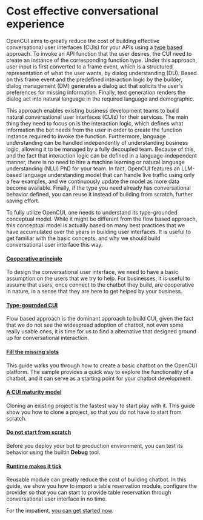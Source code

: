 # Cost effective conversational experience
OpenCUI aims to greatly reduce the cost of building effective conversational user interfaces (CUIs) for your APIs using a [type based](../essentials/sgcui.md) approach. To invoke an API function that the user desires, the CUI need to create an instance of the corresponding function type. Under this approach, user input is first converted to a frame event, which is a structured representation of what the user wants, by dialog understanding (DU). Based on this frame event and the predefined interaction logic by the builder, dialog management (DM) generates a dialog act that solicits the user's preferences for missing information. Finally, text generation renders the dialog act into natural language in the required language and demographic.

This approach enables existing business development teams to build natural conversational user interfaces (CUIs) for their services. The main thing they need to focus on is the interaction logic, which defines what information the bot needs from the user in order to create the function instance required to invoke the function. Furthermore, language understanding can be handled independently of understanding business logic, allowing it to be managed by a fully decoupled team. Because of this, and the fact that interaction logic can be defined in a language-independent manner, there is no need to hire a machine learning or natural language understanding (NLU) PhD for your team. In fact, OpenCUI features an LLM-based language understanding model that can handle live traffic using only a few examples, and we continuously update the model as more data become available. Finally, if the type you need already has conversational behavior defined, you can reuse it instead of building from scratch, further saving effort.

To fully utilize OpenCUI, one needs to understand its type-grounded conceptual model. While it might be different from the flow based approach, this conceptual model is actually based on many best practices that we have accumulated over the years in building user interfaces. It is useful to get familiar with the basic concepts, and why we should build conversational user interface this way.

#### [Cooperative principle](cooperative.md)
To design the conversational user interface, we need to have a basic assumption on the users that we try to help. For businesses, it is useful to assume that users, once connect to the chatbot they build, are cooperative in nature, in a sense that they are here to get helped by your business.  

#### [Type-gournded CUI](sgcui.md)
Flow based approach is the dominant approach to build CUI, given the fact that we do not see the widespread adoption of chatbot, not even some really usable ones, it is time for us to find a alternative that designed ground up for conversational interaction.

#### [Fill the missing slots](slotfilling.md)
This guide walks you through how to create a basic chatbot on the OpenCUI platform. The sample provides a quick way to explore the functionality of a chatbot, and it can serve as a starting point for your chatbot development. 


#### [A CUI maturity model](5levels-cui.md)
Cloning an existing project is the fastest way to start play with it. This guide show you how to clone a project, so that you do not have to start from scratch.

#### [Do not start from scratch](components.md)
Before you deploy your bot to production environment, you can test its behavior using the builtin **Debug** tool.


#### [Runtime makes it tick](architecture.md)
Reusable module can greatly reduce the cost of building chatbot. In this guide, we show you how to import a table reservation module, configure the provider so that you can start to provide table reservation through conversational user interface in no time.


For the impatient, [you can get started now](https://build.opencui.io).

